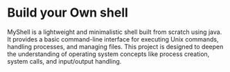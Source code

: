 # Build your Own shell

MyShell is a lightweight and minimalistic shell built from scratch using java. It provides a basic command-line interface for executing Unix commands, handling processes, and managing files. This project is designed to deepen the understanding of operating system concepts like process creation, system calls, and input/output handling.
